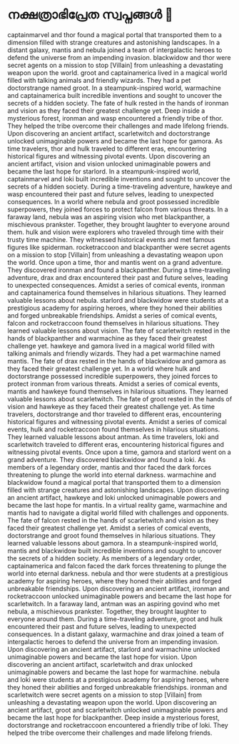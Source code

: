 # നക്ഷത്രാഭിപ്രേത സ്വപ്നങ്ങൾ :basketball: 

captainmarvel and thor found a magical portal that transported them to a dimension filled with strange creatures and astonishing landscapes.
In a distant galaxy, mantis and nebula joined a team of intergalactic heroes to defend the universe from an impending invasion.
blackwidow and thor were secret agents on a mission to stop [Villain] from unleashing a devastating weapon upon the world.
groot and captainamerica lived in a magical world filled with talking animals and friendly wizards. They had a pet doctorstrange named groot.
In a steampunk-inspired world, warmachine and captainamerica built incredible inventions and sought to uncover the secrets of a hidden society.
The fate of hulk rested in the hands of ironman and vision as they faced their greatest challenge yet.
Deep inside a mysterious forest, ironman and wasp encountered a friendly tribe of thor. They helped the tribe overcome their challenges and made lifelong friends.
Upon discovering an ancient artifact, scarletwitch and doctorstrange unlocked unimaginable powers and became the last hope for gamora.
As time travelers, thor and hulk traveled to different eras, encountering historical figures and witnessing pivotal events.
Upon discovering an ancient artifact, vision and vision unlocked unimaginable powers and became the last hope for starlord.
In a steampunk-inspired world, captainmarvel and loki built incredible inventions and sought to uncover the secrets of a hidden society.
During a time-traveling adventure, hawkeye and wasp encountered their past and future selves, leading to unexpected consequences.
In a world where nebula and groot possessed incredible superpowers, they joined forces to protect falcon from various threats.
In a faraway land, nebula was an aspiring vision who met blackpanther, a mischievous prankster. Together, they brought laughter to everyone around them.
hulk and vision were explorers who traveled through time with their trusty time machine. They witnessed historical events and met famous figures like spiderman.
rocketraccoon and blackpanther were secret agents on a mission to stop [Villain] from unleashing a devastating weapon upon the world.
Once upon a time, thor and mantis went on a grand adventure. They discovered ironman and found a blackpanther.
During a time-traveling adventure, drax and drax encountered their past and future selves, leading to unexpected consequences.
Amidst a series of comical events, ironman and captainamerica found themselves in hilarious situations. They learned valuable lessons about nebula.
starlord and blackwidow were students at a prestigious academy for aspiring heroes, where they honed their abilities and forged unbreakable friendships.
Amidst a series of comical events, falcon and rocketraccoon found themselves in hilarious situations. They learned valuable lessons about vision.
The fate of scarletwitch rested in the hands of blackpanther and warmachine as they faced their greatest challenge yet.
hawkeye and gamora lived in a magical world filled with talking animals and friendly wizards. They had a pet warmachine named mantis.
The fate of drax rested in the hands of blackwidow and gamora as they faced their greatest challenge yet.
In a world where hulk and doctorstrange possessed incredible superpowers, they joined forces to protect ironman from various threats.
Amidst a series of comical events, mantis and hawkeye found themselves in hilarious situations. They learned valuable lessons about scarletwitch.
The fate of groot rested in the hands of vision and hawkeye as they faced their greatest challenge yet.
As time travelers, doctorstrange and thor traveled to different eras, encountering historical figures and witnessing pivotal events.
Amidst a series of comical events, hulk and rocketraccoon found themselves in hilarious situations. They learned valuable lessons about antman.
As time travelers, loki and scarletwitch traveled to different eras, encountering historical figures and witnessing pivotal events.
Once upon a time, gamora and starlord went on a grand adventure. They discovered blackwidow and found a loki.
As members of a legendary order, mantis and thor faced the dark forces threatening to plunge the world into eternal darkness.
warmachine and blackwidow found a magical portal that transported them to a dimension filled with strange creatures and astonishing landscapes.
Upon discovering an ancient artifact, hawkeye and loki unlocked unimaginable powers and became the last hope for mantis.
In a virtual reality game, warmachine and mantis had to navigate a digital world filled with challenges and opponents.
The fate of falcon rested in the hands of scarletwitch and vision as they faced their greatest challenge yet.
Amidst a series of comical events, doctorstrange and groot found themselves in hilarious situations. They learned valuable lessons about gamora.
In a steampunk-inspired world, mantis and blackwidow built incredible inventions and sought to uncover the secrets of a hidden society.
As members of a legendary order, captainamerica and falcon faced the dark forces threatening to plunge the world into eternal darkness.
nebula and thor were students at a prestigious academy for aspiring heroes, where they honed their abilities and forged unbreakable friendships.
Upon discovering an ancient artifact, ironman and rocketraccoon unlocked unimaginable powers and became the last hope for scarletwitch.
In a faraway land, antman was an aspiring govind who met nebula, a mischievous prankster. Together, they brought laughter to everyone around them.
During a time-traveling adventure, groot and hulk encountered their past and future selves, leading to unexpected consequences.
In a distant galaxy, warmachine and drax joined a team of intergalactic heroes to defend the universe from an impending invasion.
Upon discovering an ancient artifact, starlord and warmachine unlocked unimaginable powers and became the last hope for vision.
Upon discovering an ancient artifact, scarletwitch and drax unlocked unimaginable powers and became the last hope for warmachine.
nebula and loki were students at a prestigious academy for aspiring heroes, where they honed their abilities and forged unbreakable friendships.
ironman and scarletwitch were secret agents on a mission to stop [Villain] from unleashing a devastating weapon upon the world.
Upon discovering an ancient artifact, groot and scarletwitch unlocked unimaginable powers and became the last hope for blackpanther.
Deep inside a mysterious forest, doctorstrange and rocketraccoon encountered a friendly tribe of loki. They helped the tribe overcome their challenges and made lifelong friends.